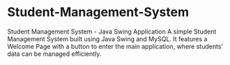 # Student-Management-System
Student Management System - Java Swing Application A simple Student Management System built using Java Swing and MySQL. It features a Welcome Page with a button to enter the main application, where students' data can be managed efficiently.
